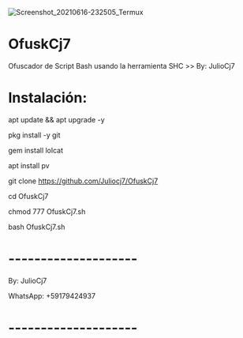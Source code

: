 ![Screenshot_20210616-232505_Termux](https://user-images.githubusercontent.com/81049859/122328066-f5738080-cefc-11eb-94b8-ccd832751b5a.png)
# OfuskCj7
Ofuscador de Script Bash usando la herramienta SHC >> By: JulioCj7

# Instalación:

apt update && apt upgrade -y

pkg install -y git

gem install lolcat

apt install pv

git clone https://github.com/Juliocj7/OfuskCj7

cd OfuskCj7

chmod 777 OfuskCj7.sh

bash OfuskCj7.sh

# --------------------

By: JulioCj7

WhatsApp: +59179424937

# --------------------
